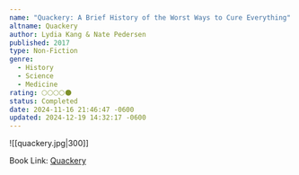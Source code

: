 ```yaml
---
name: "Quackery: A Brief History of the Worst Ways to Cure Everything"
altname: Quackery
author: Lydia Kang & Nate Pedersen
published: 2017
type: Non-Fiction
genre:
  - History
  - Science
  - Medicine
rating: 🌕🌕🌕🌕🌑
status: Completed
date: 2024-11-16 21:46:47 -0600
updated: 2024-12-19 14:32:17 -0600
---
```


![[quackery.jpg|300]]

Book Link: [Quackery](https://www.goodreads.com/book/show/33572516-quackery)
